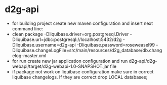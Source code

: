 # d2g-api
* for building project create new maven configuration and insert next command line:
* clean package -Dliquibase.driver=org.postgresql.Driver -Dliquibase.url=jdbc:postgresql://localhost:5432/d2g -Dliquibase.username=d2g-api -Dliquibase.password=roseweasel99 -Dliquibase.changeLogFile=src/main/resources/d2g_database/db.changelog-master.xml
* for run create new jar application configuration and run d2g-api/d2g-webapi/target/d2g-webapi-1.0-SNAPSHOT.jar file
* if package not work on liquibase configuration make sure in correct liquibase changelogs. If they are correct drop LOCAL databases;

